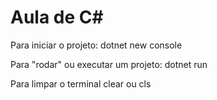 # Aula de C#

Para iniciar o projeto:
dotnet new console

Para "rodar" ou executar um projeto:
dotnet run

Para limpar o terminal
clear ou cls


